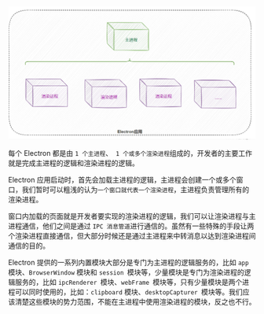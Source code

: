 ![image-20240430142558508](./image/image-20240430142558508.png)

每个 Electron 都是由 `1 个主进程`、` 1 个或多个渲染进程`组成的，开发者的主要工作就是完成主进程的逻辑和渲染进程的逻辑。

Electron 应用启动时，首先会加载主进程的逻辑，主进程会创建一个或多个窗口，我们暂时可以粗浅的认为`一个窗口就代表一个渲染进程`，主进程负责管理所有的渲染进程。

窗口内加载的页面就是开发者要实现的渲染进程的逻辑，我们可以让渲染进程与主进程通信，他们之间是通过 `IPC 消息管道`进行通信的。虽然有一些特殊的手段让两个渲染进程直接通信，但大部分时候还是通过主进程来中转消息以达到渲染进程间通信的目的。

Electron 提供的一系列内置模块大部分是专门为主进程的逻辑服务的，比如 `app` 模块、`BrowserWindow` 模块和 `session `模块等，少量模块是专门为渲染进程的逻辑服务的，比如 `ipcRenderer `模块、`webFrame `模块等，只有少量模块是两个进程可以同时使用的，比如：`clipboard` 模块、`desktopCapturer `模块等。我们应该清楚这些模块的势力范围，不能在主进程中使用渲染进程的模块，反之也不行。